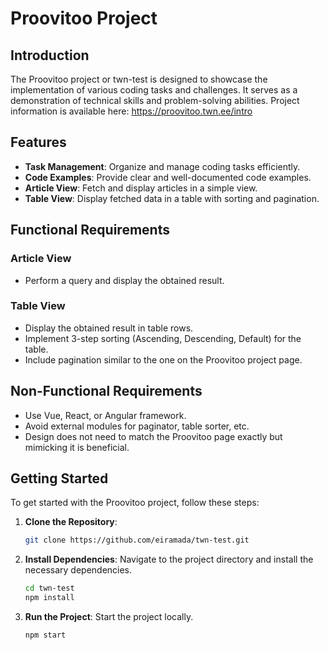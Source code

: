 # Proovitoo Project

## Introduction

The Proovitoo project or twn-test is designed to showcase the implementation of various coding tasks and challenges. It serves as a demonstration of technical skills and problem-solving abilities.
Project information is available here: 
https://proovitoo.twn.ee/intro

## Features

- **Task Management**: Organize and manage coding tasks efficiently.
- **Code Examples**: Provide clear and well-documented code examples.
- **Article View**: Fetch and display articles in a simple view.
- **Table View**: Display fetched data in a table with sorting and pagination.

## Functional Requirements

### Article View
- Perform a query and display the obtained result.

### Table View
- Display the obtained result in table rows.
- Implement 3-step sorting (Ascending, Descending, Default) for the table.
- Include pagination similar to the one on the Proovitoo project page.

## Non-Functional Requirements

- Use Vue, React, or Angular framework.
- Avoid external modules for paginator, table sorter, etc.
- Design does not need to match the Proovitoo page exactly but mimicking it is beneficial.

## Getting Started

To get started with the Proovitoo project, follow these steps:

1. **Clone the Repository**:
    ```bash
    git clone https://github.com/eiramada/twn-test.git
    ```

2. **Install Dependencies**:
    Navigate to the project directory and install the necessary dependencies.
    ```bash
    cd twn-test
    npm install
    ```

3. **Run the Project**:
    Start the project locally.
    ```bash
    npm start
    ```

